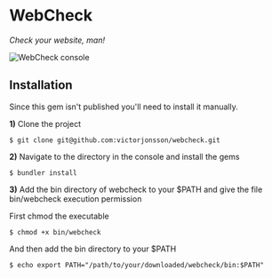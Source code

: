 # WebCheck

*Check your website, man!*

![WebCheck console](http://victorjonsson.se/webcheck.png)

## Installation

Since this gem isn't published you'll need to install it manually.

**1)** Clone the project

`$ git clone git@github.com:victorjonsson/webcheck.git`

**2)** Navigate to the directory in the console and install the gems

`$ bundler install`

**3)** Add the bin directory of webcheck to your $PATH and give the file bin/webcheck execution permission

First chmod the executable

`$ chmod +x bin/webcheck`

And then add the bin directory to your $PATH

`$ echo export PATH="/path/to/your/downloaded/webcheck/bin:$PATH"`
